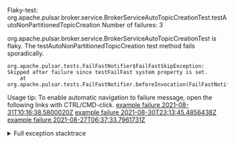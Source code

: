         
Flaky-test: org.apache.pulsar.broker.service.BrokerServiceAutoTopicCreationTest.testAutoNonPartitionedTopicCreation
Number of failures: 3

org.apache.pulsar.broker.service.BrokerServiceAutoTopicCreationTest is flaky. The testAutoNonPartitionedTopicCreation test method fails sporadically.

```
org.apache.pulsar.tests.FailFastNotifier$FailFastSkipException: Skipped after failure since testFailFast system property is set.
	at org.apache.pulsar.tests.FailFastNotifier.beforeInvocation(FailFastNotifier.java:88)

```

Usage tip: To enable automatic navigation to failure message, open the following links with CTRL/CMD-click.
[example failure 2021-08-31T10:16:38.5800020Z](https://github.com/apache/pulsar/runs/3471501156?check_suite_focus=true#step:10:1265)
[example failure 2021-08-30T23:13:45.4856438Z](https://github.com/apache/pulsar/runs/3467152431?check_suite_focus=true#step:9:521)
[example failure 2021-08-27T06:37:33.7961731Z](https://github.com/apache/pulsar/runs/3440411059?check_suite_focus=true#step:9:2443)


<details>
<summary>Full exception stacktrace</summary>
<code><pre>
org.apache.pulsar.tests.FailFastNotifier$FailFastSkipException: Skipped after failure since testFailFast system property is set.
	at org.apache.pulsar.tests.FailFastNotifier.beforeInvocation(FailFastNotifier.java:88)

</pre></code>
</details>

